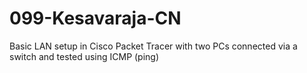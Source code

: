 # 099-Kesavaraja-CN
Basic LAN setup in Cisco Packet Tracer with two PCs connected via a switch and tested using ICMP (ping)

